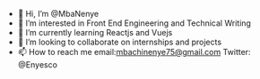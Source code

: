 - 👋 Hi, I’m @MbaNenye
- 👀 I’m interested in Front End Engineering and Technical Writing 
- 🌱 I’m currently learning Reactjs and Vuejs 
- 💞️ I’m looking to collaborate on internships and projects 
- 📫 How to reach me email:mbachinenye75@gmail.com 
Twitter: @Enyesco

<!---
MbaNenye/MbaNenye is a ✨ special ✨ repository because its `README.md` (this file) appears on your GitHub profile.
You can click the Preview link to take a look at your changes.
--->
